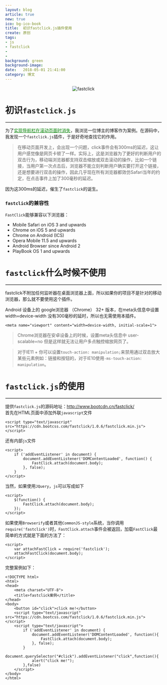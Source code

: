 ```yaml
---
layout: blog
article: true
new: true
ico: bg-ico-book
title:  初识fastclick.js插件使用
create: 原创
tags:
- js
- fastclick
- 
- 
background: green
background-image: 
date:   2018-05-01 21:41:00
category: 博文
---
```


<div align="center">
<img src="https://hangforfreedom.github.io/thumbnails/fastclick.png" alt="fastclick">
</div>

# 初识``fastclick.js``  
<hr style="border: 0.5px solid #ccc;">

为了<a href="" target="_blank" style="color: green;">实现导航栏在滚动页面时消失</a>，我浏览一位博主的博客作为案例。在源码中，我发现一个``fastclick.js``插件，于是好奇地查找它的作用。  

>在移动页面开发上，会出现一个问题，click事件会有300ms的延迟，这让用户感觉像是网页卡顿了一样。实际上，这是浏览器为了更好的判断用户的双击行为，移动端浏览器都支持双击缩放或双击滚动的操作，比如一个链接，当用户第一次点击后，浏览器不能立刻判断用户确实要打开这个链接，还是想要进行双击的操作，因此几乎现在所有浏览器都效仿Safari当年的约定，在点击事件上加了300毫秒的延迟。  

因为这300ms的延迟，催生了``fastclick``的诞生。  


### ``fastclick``的兼容性  

``FastClick``能够兼容以下浏览器：
 * Mobile Safari on iOS 3 and upwards 
 * Chrome on iOS 5 and upwards 
 * Chrome on Android (ICS) 
 * Opera Mobile 11.5 and upwards 
 * Android Browser since Android 2 
 * PlayBook OS 1 and upwards  
  

# ``fastclick``什么时候不使用  
<hr style="border: 0.5px solid #ccc;">  

fastclick不附加任何监听器在桌面浏览器上面，所以如果你的项目不是针对的移动浏览器，那么就不要使用这个插件。  

Android 设备上的 google浏览器 （Chrome） 32+ 版本，在meta头信息中设置 width=device-width 没有300毫秒的延时，所以也无需使用本插件。  

```
<meta name="viewport" content="width=device-width, initial-scale=1">
```  

>Chrome浏览器在安卓设备上的时候，设置meta头信息中 user-scalable=no 但是这样就无法让用户多点触控缩放网页了。  

>对于IE11 + 你可以设置``touch-action: manipulation;``来禁用通过双击放大某些元素例如：链接和按钮的，对于IE10使用``-ms-touch-action: manipulation``。  
  

# ``fastclick.js``的使用  
<hr style="border: 0.5px solid #ccc;">

提供``fastclick.js``的源码地址：<a href="http://www.bootcdn.cn/fastclick/" target="_blank" style="color: green;">http://www.bootcdn.cn/fastclick/</a>  
首先在HTML页面中添加外联``javascript``文件  

```
<script type="text/javascript" src="https://cdn.bootcss.com/fastclick/1.0.6/fastclick.min.js"></script>
```  

还有内部``js``文件  

```
<script>
	if ('addEventListener' in document) {  
	    document.addEventListener('DOMContentLoaded', function() {  
	        FastClick.attach(document.body);  
	    }, false);  
	}
</script>
```  

当然，如果使用``JQuery``，``js``可以写成如下  

```
<script>
	$(function() {  
	    FastClick.attach(document.body);  
	});
</script>
```  

如果使用``Browserify``或者其他``CommonJS-style``系统，当你调用``require('fastclick')``时，``FastClick.attach``事件会被返回，加载``FastClick``最简单的方式就是下面的方法了：  

```
<script>
	var attachFastClick = require('fastclick');  
	attachFastClick(document.body);
</script>
```  

完整案例如下：  

```
<!DOCTYPE html>
<html>
<head>
    <meta charset="UTF-8">
    <title>fastclick案例</title>
</head>
<body>
    <button id="click">click me!</button>
    <script type="text/javascript" src="https://cdn.bootcss.com/fastclick/1.0.6/fastclick.min.js"></script>
    <script type="text/javascript">
        if ('addEventListener' in document) {
            document.addEventListener('DOMContentLoaded', function(){
                FastClick.attach(document.body);
            }, false);
        }
        document.querySelector("#click").addEventListener("click",function(){
            alert("click me!");
        },false)
    </script>
</body>
</html>
```